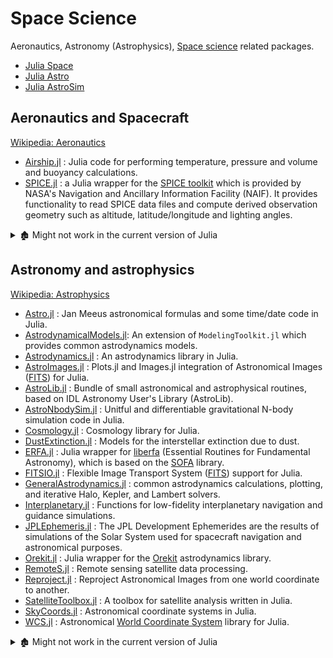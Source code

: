 # Space Science

Aeronautics, Astronomy (Astrophysics), [Space science](https://en.wikipedia.org/wiki/Outline_of_space_science) related packages.

- [Julia Space](https://github.com/JuliaSpace)
- [Julia Astro](https://github.com/juliaastro)
- [Julia AstroSim](https://github.com/JuliaAstroSim)

## Aeronautics and Spacecraft

[Wikipedia: Aeronautics](https://en.wikipedia.org/wiki/Aeronautics)

- [Airship.jl](https://github.com/ordovician/Airship.jl) : Julia code for performing temperature, pressure and volume and buoyancy calculations.
- [SPICE.jl](https://github.com/JuliaAstro/SPICE.jl) : a Julia wrapper for the [SPICE toolkit](https://naif.jpl.nasa.gov/naif/index.html) which is provided by NASA's Navigation and Ancillary Information Facility (NAIF). It provides functionality to read SPICE data files and compute derived observation geometry such as altitude, latitude/longitude and lighting angles.

<details> <summary>🏚️ Might not work in the current version of Julia</summary>

- 🏚️ [ices-desktop](https://github.com/abieler/ices-desktop).
- 🏚️ [Spice.jl](https://github.com/abieler/Spice.jl) : NASA's SPICE observation geometry system.

</details>

## Astronomy and astrophysics

[Wikipedia: Astrophysics](https://en.wikipedia.org/wiki/Astrophysics)

- [Astro.jl](https://github.com/cormullion/Astro.jl) : Jan Meeus astronomical formulas and some time/date code in Julia.
- [AstrodynamicalModels.jl](https://github.com/JuliaSpace/AstrodynamicalModels.jl): An extension of `ModelingToolkit.jl` which provides common astrodynamics models.
- [Astrodynamics.jl](https://github.com/helgee/Astrodynamics.jl) : An astrodynamics library in Julia.
- [AstroImages.jl](https://github.com/JuliaAstro/AstroImages.jl) : Plots.jl and Images.jl integration of Astronomical Images ([FITS][]) for Julia.
- [AstroLib.jl](https://github.com/JuliaAstro/AstroLib.jl) : Bundle of small astronomical and astrophysical routines, based on IDL Astronomy User's Library (AstroLib).
- [AstroNbodySim.jl](https://github.com/JuliaAstroSim/AstroNbodySim.jl) : Unitful and differentiable gravitational N-body simulation code in Julia.
- [Cosmology.jl](https://github.com/JuliaAstro/Cosmology.jl) : Cosmology library for Julia.
- [DustExtinction.jl](https://github.com/JuliaAstro/DustExtinction.jl) : Models for the interstellar extinction due to dust.
- [ERFA.jl](https://github.com/JuliaAstro/ERFA.jl) : Julia wrapper for [liberfa](https://github.com/liberfa/erfa) (Essential Routines for Fundamental Astronomy), which is based on the [SOFA](http://www.iausofa.org) library.
- [FITSIO.jl](https://github.com/JuliaAstro/FITSIO.jl) : Flexible Image Transport System ([FITS][]) support for Julia.
- [GeneralAstrodynamics.jl](https://github.com/cadojo/GeneralAstrodynamics.jl) : common astrodynamics calculations, plotting, and iterative Halo, Kepler, and Lambert solvers.
- [Interplanetary.jl](https://github.com/crbinz/Interplanetary.jl) : Functions for low-fidelity interplanetary navigation and guidance simulations.
- [JPLEphemeris.jl](https://github.com/JuliaAstro/JPLEphemeris.jl) : The JPL Development Ephemerides are the results of simulations of the Solar System used for spacecraft navigation and astronomical purposes.
- [Orekit.jl](https://github.com/JuliaSpace/Orekit.jl) : Julia wrapper for the [Orekit](https://www.orekit.org) astrodynamics library.
- [RemoteS.jl](https://github.com/GenericMappingTools/RemoteS.jl) : Remote sensing satellite data processing.
- [Reproject.jl](https://github.com/JuliaAstro/Reproject.jl) : Reproject Astronomical Images from one world coordinate to another.
- [SatelliteToolbox.jl](https://github.com/JuliaSpace/SatelliteToolbox.jl) : A toolbox for satellite analysis written in Julia.
- [SkyCoords.jl](https://github.com/JuliaAstro/SkyCoords.jl) : Astronomical coordinate systems in Julia.
- [WCS.jl](https://github.com/JuliaAstro/WCS.jl) : Astronomical [World Coordinate System](http://www.atnf.csiro.au/people/mcalabre/WCS/) library for Julia.

[FITS]: https://en.wikipedia.org/wiki/FITS

<details> <summary>🏚️ Might not work in the current version of Julia</summary>

- 🏚️ [CasaCore.jl](https://github.com/mweastwood/CasaCore.jl) : A Julia wrapper of CasaCore. (No `Project.toml`)
- 🏚️ [Celeste.jl](https://github.com/jeff-regier/Celeste.jl) : Scalable inference for a generative model of astronomical images. (No `Project.toml`)
- 🏚️ [SGP4.jl](https://github.com/crbinz/SGP4.jl) : Julia wrapper for the SGP4 satellite propagation model. (No `Project.toml`)

</details>

